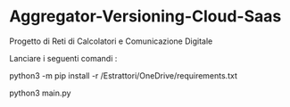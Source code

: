 # Aggregator-Versioning-Cloud-Saas
Progetto di Reti di Calcolatori e Comunicazione Digitale

Lanciare i seguenti comandi : 

python3 -m pip install -r /Estrattori/OneDrive/requirements.txt

python3 main.py
